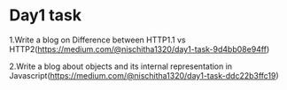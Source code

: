 # Day1 task

1.Write a blog on Difference between HTTP1.1 vs HTTP2(https://medium.com/@nischitha1320/day1-task-9d4bb08e94ff)

2.Write a blog about objects and its internal representation in Javascript(https://medium.com/@nischitha1320/day1-task-ddc22b3ffc19)
